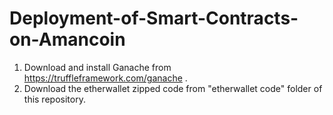 # Deployment-of-Smart-Contracts-on-Amancoin

1) Download and install Ganache from https://truffleframework.com/ganache .
2) Download the etherwallet zipped code from "etherwallet code" folder of this repository. 


